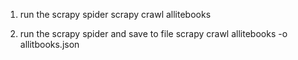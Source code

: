 1. run the scrapy spider
scrapy crawl allitebooks

2. run the scrapy spider and save to file
scrapy crawl allitebooks -o allitbooks.json
